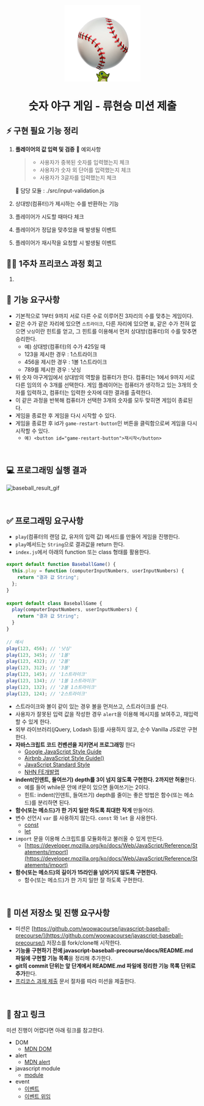 <p align="middle" >
  <img width="200px;" src="./images/baseball_icon.png"/>
</p>
<h1 align="middle">숫자 야구 게임 - 류현승 미션 제출</h1>

## ⚡ 구현 필요 기능 정리

1. **플레이어의 값 입력 및 검증**
   🚨 예외사항

   > * 사용자가 중복된 숫자를 입력했는지 체크
   > * 사용자가 숫자 외 단어를 입력했는지 체크
   > * 사용자가 3글자를 입력했는지 체크

   🎯 담당 모듈 : ./src/input-validation.js

2. 상대방(컴퓨터)가 제시하는 수를 반환하는 기능

3. 플레이어가 시도할 때마다 체크

4. 플레이어가 정답을 맞추었을 때 발생될 이벤트

5. 플레이어가 재시작을 요청할 시 발생될 이벤트

## 🤦‍♂️ 1주차 프리코스 과정 회고

1. 

## 🎯 기능 요구사항

-   기본적으로 1부터 9까지 서로 다른 수로 이루어진 3자리의 수를 맞추는 게임이다.
-   같은 수가 같은 자리에 있으면 `스트라이크`, 다른 자리에 있으면 `볼`, 같은 수가 전혀 없으면 `낫싱`이란 힌트를 얻고, 그 힌트를 이용해서 먼저 상대방(컴퓨터)의 수를 맞추면 승리한다.
    -   예) 상대방(컴퓨터)의 수가 425일 때
    -   123을 제시한 경우 : 1스트라이크
    -   456을 제시한 경우 : 1볼 1스트라이크
    -   789를 제시한 경우 : 낫싱
-   위 숫자 야구게임에서 상대방의 역할을 컴퓨터가 한다. 컴퓨터는 1에서 9까지 서로 다른 임의의 수 3개를 선택한다. 게임 플레이어는 컴퓨터가 생각하고 있는 3개의 숫자를 입력하고, 컴퓨터는 입력한 숫자에 대한 결과를 출력한다.
-   이 같은 과정을 반복해 컴퓨터가 선택한 3개의 숫자를 모두 맞히면 게임이 종료된다.
-   게임을 종료한 후 게임을 다시 시작할 수 있다.
-   게임을 종료한 후 id가 `game-restart-button`인 버튼을 클릭함으로써 게임을 다시 시작할 수 있다.
    -   `예) <button id="game-restart-button">재시작</button>`

<br>

## 💻 프로그래밍 실행 결과

![baseball_result_gif](https://github.com/woowacourse/javascript-baseball-precourse/blob/main/images/result.gif?raw=true)

<br>

## ✅ 프로그래밍 요구사항

-   `play`(컴퓨터의 랜덤 값, 유저의 입력 값) 메서드를 만들어 게임을 진행한다.
-   `play`메서드는 `String`으로 결과값을 return 한다.
-   `index.js`에서 아래의 function 또는 class 형태를 활용한다.

```javascript
export default function BaseballGame() {
  this.play = function (computerInputNumbers, userInputNumbers) {
    return "결과 값 String";
  };
}

export default class BaseballGame {
  play(computerInputNumbers, userInputNumbers) {
    return "결과 값 String";
  }
}

// 예시
play(123, 456); // '낫싱'
play(123, 345); // '1볼'
play(123, 432); // '2볼'
play(123, 312); // '3볼'
play(123, 145); // '1스트라이크'
play(123, 134); // '1볼 1스트라이크'
play(123, 132); // '2볼 1스트라이크'
play(123, 124); // '2스트라이크'
```

-   스트라이크와 볼이 같이 있는 경우 볼을 먼저쓰고, 스트라이크를 쓴다.
-   사용자가 잘못된 입력 값을 작성한 경우 `alert`을 이용해 메시지를 보여주고, 재입력할 수 있게 한다.
-   외부 라이브러리(jQuery, Lodash 등)를 사용하지 않고, 순수 Vanilla JS로만 구현한다.
-   **자바스크립트 코드 컨벤션을 지키면서 프로그래밍** 한다
    -   [Google JavaScript Style Guide](https://google.github.io/styleguide/jsguide.html)
    -   [Airbnb JavaScript Style Guide()](https://github.com/airbnb/javascript)
    -   [JavaScript Standard Style](https://standardjs.com)
    -   [NHN FE개발랩](https://ui.toast.com/fe-guide/ko_CODING-CONVENTION)
-   **indent(인덴트, 들여쓰기) depth를 3이 넘지 않도록 구현한다. 2까지만 허용**한다.
    -   예를 들어 while문 안에 if문이 있으면 들여쓰기는 2이다.
    -   힌트: indent(인덴트, 들여쓰기) depth를 줄이는 좋은 방법은 함수(또는 메소드)를 분리하면 된다.
-   **함수(또는 메소드)가 한 가지 일만 하도록 최대한 작게** 만들어라.
-   변수 선언시 `var` 를 사용하지 않는다. `const` 와 `let` 을 사용한다.
    -   [const](https://developer.mozilla.org/ko/docs/Web/JavaScript/Reference/Statements/const)
    -   [let](https://developer.mozilla.org/ko/docs/Web/JavaScript/Reference/Statements/let)
-   `import` 문을 이용해 스크립트를 모듈화하고 불러올 수 있게 만든다.
    -   [https://developer.mozilla.org/ko/docs/Web/JavaScript/Reference/Statements/import](https://developer.mozilla.org/ko/docs/Web/JavaScript/Reference/Statements/import)
-   **함수(또는 메소드)의 길이가 15라인을 넘어가지 않도록 구현한다.**
    -   함수(또는 메소드)가 한 가지 일만 잘 하도록 구현한다.

<br>

## 📝 미션 저장소 및 진행 요구사항

-   미션은 [https://github.com/woowacourse/javascript-baseball-precourse/](https://github.com/woowacourse/javascript-baseball-precourse/) 저장소를 fork/clone해 시작한다.
-   **기능을 구현하기 전에 javascript-baseball-precourse/docs/README.md 파일에 구현할 기능 목록**을 정리해 추가한다.
-   **git의 commit 단위는 앞 단계에서 README.md 파일에 정리한 기능 목록 단위로 추가**한다.
-   [프리코스 과제 제출](https://github.com/woowacourse/woowacourse-docs/tree/master/precourse) 문서 절차를 따라 미션을 제출한다.

<br>

## 🔗 참고 링크

미션 진행이 어렵다면 아래 링크를 참고한다.

-   DOM
    -   [MDN DOM](https://developer.mozilla.org/ko/docs/Web/API/Document_Object_Model/%EC%86%8C%EA%B0%9C)
-   alert
    -   [MDN alert](https://developer.mozilla.org/ko/docs/Web/API/Window/alert)
-   javascript module
    -   [module](https://ko.javascript.info/modules-intro)
-   event
    -   [이벤트](https://ko.javascript.info/introduction-browser-events)
    -   [이벤트 위임](https://ko.javascript.info/event-delegation)
